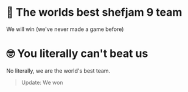# 💪 The worlds best shefjam 9 team
We will win (we've never made a game before)

# 🤓 You literally can't beat us
No literally, we are the world's best team.
> Update: We won
